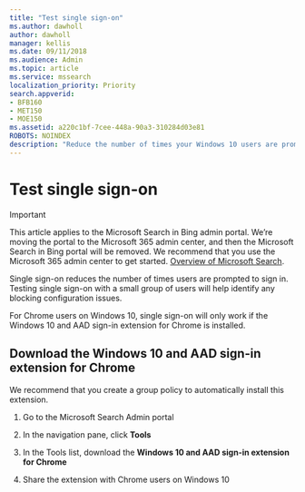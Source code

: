 ```yaml
---
title: "Test single sign-on"
ms.author: dawholl
author: dawholl
manager: kellis
ms.date: 09/11/2018
ms.audience: Admin
ms.topic: article
ms.service: mssearch
localization_priority: Priority
search.appverid:
- BFB160
- MET150
- MOE150
ms.assetid: a220c1bf-7cee-448a-90a3-310284d03e81
ROBOTS: NOINDEX
description: "Reduce the number of times your Windows 10 users are prompted to sign in to Microsoft Search and Office 365"
---
```


# Test single sign-on

> [!IMPORTANT]
> This article applies to the Microsoft Search in Bing admin portal. We’re moving the portal to the Microsoft 365 admin center, and then the Microsoft Search in Bing portal will be removed. We recommend that you use the Microsoft 365 admin center to get started. [Overview of Microsoft Search](overview-microsoft-search.md).
    
Single sign-on reduces the number of times users are prompted to sign in. Testing single sign-on with a small group of users will help identify any blocking configuration issues. 
  
For Chrome users on Windows 10, single sign-on will only work if the Windows 10 and AAD sign-in extension for Chrome is installed. 
  
## Download the Windows 10 and AAD sign-in extension for Chrome

We recommend that you create a group policy to automatically install this extension.
  
1. Go to the Microsoft Search Admin portal
    
2. In the navigation pane, click **Tools**
    
3. In the Tools list, download the **Windows 10 and AAD sign-in extension for Chrome**
    
4. Share the extension with Chrome users on Windows 10

  

